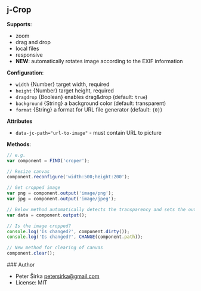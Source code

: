 ## j-Crop

__Supports__:

- zoom
- drag and drop
- local files
- responsive
- __NEW__: automatically rotates image according to the EXIF information

__Configuration__:

- `width` {Number} target width, required
- `height` {Number} target height, required
- `dragdrop` {Boolean} enables drag&drop (default: `true`)
- `background` {String} a background color (default: transparent)
- `format` {String} a format for URL file generator (default: `{0}`)

__Attributes__
- `data-jc-path="url-to-image"` - must contain URL to picture

__Methods__:

```javascript
// e.g.
var component = FIND('croper');

// Resize canvas
component.reconfigure('width:500;height:200');

// Get cropped image
var png = component.output('image/png');
var jpg = component.output('image/jpeg');

// Below method automatically detects the transparency and sets the output
var data = component.output();

// Is the image cropped?
console.log('Is changed?', component.dirty());
console.log('Is changed?', CHANGE(component.path));

// New method for clearing of canvas
component.clear();
```

### Author

- Peter Širka <petersirka@gmail.com>
- License: MIT